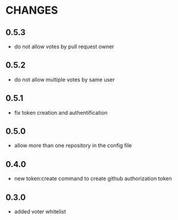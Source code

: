 CHANGES
=======

0.5.3 
-----
* do not allow votes by pull request owner

0.5.2
-----
* do not allow multiple votes by same user

0.5.1
-----
* fix token creation and authentification

0.5.0
-----
* allow more than one repository in the config file

0.4.0
-----
* new token:create command to create github authorization token

0.3.0 
-----
* added voter whitelist 

